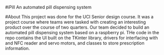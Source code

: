 #iPill
An automated pill dispensing system

#About
This project was done for the UCI Senior design course.  It was a project course where teams were tasked with creating an interesting product over the course of two quarters.  Our team decided to build an automated pill dispensing system based on a raspberry pi. THe code in the repo contains the UI built on the TKinter library, drivers for interfacing with and NFC reader and servo motors, and classes to store prescription information.
